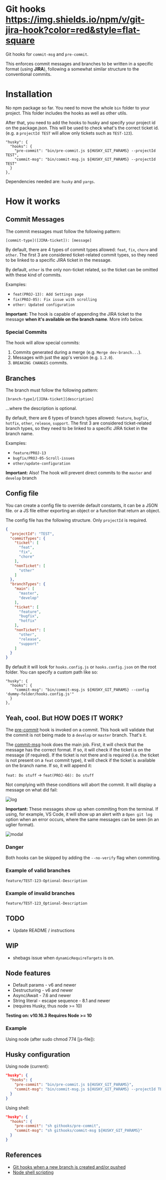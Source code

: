 # Git hooks https://img.shields.io/npm/v/git-jira-hook?color=red&style=flat-square

Git hooks for `commit-msg` and `pre-commit`.

This enforces commit messages and branches to be written in a specific format (using **JIRA**), following a somewhat similar structure to the conventional commits.

# Installation

No npm package so far. You need to move the whole `bin` folder to your project. This folder includes the hooks as well as other utils.

After that, you need to add the hooks to husky and specify your project id on the package.json.
This will be used to check what's the correct ticket id. (e.g. a `projectId TEST` will allow only tickets such as `TEST-123`).

```
"husky": {
  "hooks": {
    "pre-commit": "bin/pre-commit.js ${HUSKY_GIT_PARAMS} --projectId TEST",
    "commit-msg": "bin/commit-msg.js ${HUSKY_GIT_PARAMS} --projectId TEST"
  }
},
```

Dependencies needed are: `husky` and `yargs`.

# How it works

## Commit Messages

The commit messages must follow the following pattern:

`[commit-type]([JIRA-ticket]): [message]`

By default, there are 4 types of commit types allowed: `feat`, `fix`, `chore` and `other`. The first 3 are considered ticket-related commit types, so they need to be linked to a specific JIRA ticket in the message.

By default, `other` is the only non-ticket related, so the ticket can be omitted with these kind of commits.

Examples:
- `feat(PROJ-13): Add Settings page`
- `fix(PROJ-05): Fix issue with scrolling`
- `other: Updated configuration`

**Important:** The hook is capable of appending the JIRA ticket to the message **when it's available on the branch name**. More info below.

### Special Commits

The hook will allow special commits:

1. Commits generated during a merge (e.g. `Merge dev-branch...`).
2. Messages with just the app's version (e.g. `1.2.0`).
3. `BREAKING CHANGES` commits.

## Branches
The branch must follow the following pattern:

`[branch-type]/[JIRA-ticket][description]`

...where the description is optional.

By default, there are 6 types of branch types allowed: `feature`, `bugfix`, `hotfix`, `other`, `release`, `support`. The first 3 are considered ticket-related branch types, so they need to be linked to a specific JIRA ticket in the branch name.

Examples:
- `feature/PROJ-13`
- `bugfix/PROJ-05-Scroll-issues`
- `other/update-configuration`


**Important:** Also! The hook will prevent direct commits to the `master` and `develop` branch

## Config file

You can create a config file to override default constants, it can be a JSON file. or a JS file either exporting an object or a function that return an object.

The config file has the following structure. Only `projectId` is required.

```json
{
  "projectId": "TEST",
  "commitTypes": {
    "ticket": [
      "feat",
      "fix",
      "chore"
    ],
    "nonTicket": [
      "other"
    ]
  },
  "branchTypes": {
    "main": [
      "master",
      "develop"
    ],
    "ticket": [
      "feature",
      "bugfix",
      "hotfix"
    ],
    "nonTicket": [
      "other",
      "release",
      "support"
    ]
  }
}
```

By default it will look for `hooks.config.js` or `hooks.config.json` on the root folder. You can specify a custom path like so:

```
"husky": {
  "hooks": {
    "commit-msg": "bin/commit-msg.js ${HUSKY_GIT_PARAMS} --config 'dummy-folder/hooks.config.js'"
  }
},
```

## Yeah, cool. But HOW DOES IT WORK?

The [pre-commit](https://git-scm.com/docs/githooks#_pre_commit) hook is invoked on a commit. This hook will validate that the commit is not being made to a `develop` or `master` branch. That's it.

The [commit-msg](https://git-scm.com/docs/githooks#_commit_msg) hook does the main job. First, it will check that the message has the correct format. If so, it will check if the ticket is on the message (if required). If the ticket is not there and is required (i.e. the ticket is not present on a `feat` commit type), it will check if the ticket is available on the branch name. If so, it will append it:

`feat: Do stuff` -> `feat(PROJ-66): Do stuff`

Not complying with these conditions will abort the commit. It will display a message on what did fail:

![log](https://bitbucket.org/jrobcc/hooks-test/raw/24b7c178e7ff7e4c608d6c93cb198cc309f4c073/sample-images/log.png)

**Important:** These messages show up when commiting from the terminal. If using, for example, VS Code, it will show up an alert with a `Open git log` option when an error occurs, where the same messages can be seen (in an uglier format).

![modal](https://bitbucket.org/jrobcc/hooks-test/raw/24b7c178e7ff7e4c608d6c93cb198cc309f4c073/sample-images/alert.png)

### Danger

Both hooks can be skipped by adding the `--no-verify` flag when commiting.


### Example of valid branches

```
feature/TEST-123-Optional-Description
```

### Example of invalid branches

```
feature/TEST-123_Optional-Description
```

## TODO

- Update README / instructions

## WIP

- shebags issue when `dynamicRequireTargets` is on.


## Node features
- Default params - v6 and newer
- Destructuring - v6 and newer
- Async/Await - 7.6 and newer
- String literal - escape sequence - 8.1 and newer
- (requires Husky, thus node >= 10)

**Testing on: v10.16.3**
**Requires Node >= 10**

### Example
Using node (after sudo chmod 774 [js-file]):


## Husky configuration

Using node (current):
```json
"husky": {
  "hooks": {
    "pre-commit": "bin/pre-commit.js ${HUSKY_GIT_PARAMS}",
    "commit-msg": "bin/commit-msg.js ${HUSKY_GIT_PARAMS} --projectId TEST --config 'dummy/hooks.config.js'"
  }
}
```
Using shell:
```json
"husky": {
  "hooks": {
    "pre-commit": "sh githooks/pre-commit",
    "commit-msg": "sh githooks/commit-msg ${HUSKY_GIT_PARAMS}"
  }
}
```

## References
- [Git hooks when a new branch is created and/or pushed](https://stackoverflow.com/questions/14297606/git-hook-when-a-new-branch-is-created-and-or-pushed)
- [Node shell scripting](https://2ality.com/2011/12/nodejs-shell-scripting.html)
